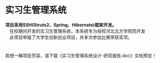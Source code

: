 # 实习生管理系统
**项目采用SSH(Struts2、Spring、Hibernate)框架开发。**<br/>
&emsp;在校期间开发的实习生管理系统，本系统专为母校河北北方学院而开发<br/>
&emsp;此项目申报了大学生创新创业项目，并多次参加比赛荣获奖项。
#
若想一睹项目芳容，请下载《实习生管理系统设计-研究报告.doc》文档预览！
